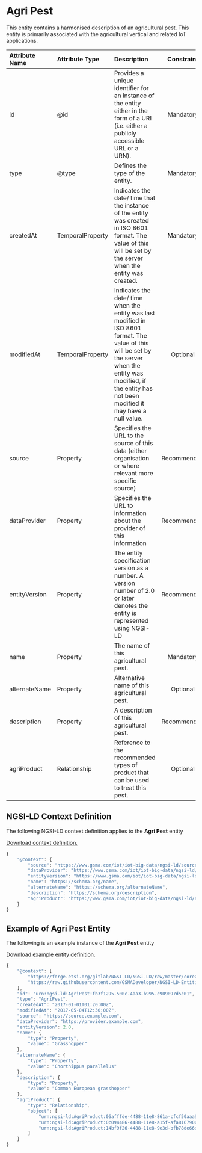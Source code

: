 # Agri Pest
This entity contains a harmonised description of an agricultural pest. This entity is primarily associated with the agricultural vertical and related IoT applications.

| Attribute Name | Attribute Type | Description | Constraint |
|:--- |:--- |:--- |:---:|
| id | @id | Provides a unique identifier for an instance of the entity either in the form of a URI (i.e. either a publicly accessible URL or a URN). | Mandatory |
| type | @type | Defines the type of the entity. | Mandatory |
| createdAt | TemporalProperty | Indicates the date/ time that the instance of the entity was created in ISO 8601 format. The value of this will be set by the server when the entity was created. | Mandatory |
| modifiedAt | TemporalProperty | Indicates the date/ time when the entity was last modified in ISO 8601 format. The value of this will be set by the server when the entity was modified, if the entity has not been modified it may have a null value. | Optional |
| source | Property | Specifies the URL to the source of this data (either organisation or where relevant more specific source) | Recommended |
| dataProvider | Property | Specifies the URL to information about the provider of this information | Recommended |
| entityVersion | Property | The entity specification version as a number. A version number of 2.0 or later denotes the entity is represented using NGSI-LD | Recommended |
| name | Property | The name of this agricultural pest. | Mandatory |
| alternateName | Property | Alternative name of this agricultural pest. | Optional |
| description | Property | A description of this agricultural pest. | Recommended |
| agriProduct | Relationship | Reference to the recommended types of product that can be used to treat this pest. | Optional |

## NGSI-LD Context Definition
The following NGSI-LD context definition applies to the **Agri Pest** entity

[Download context definition.](../examples/Agri-Pest-context.jsonld)

```JavaScript
{
    "@context": {
        "source": "https://www.gsma.com/iot/iot-big-data/ngsi-ld/source",
        "dataProvider": "https://www.gsma.com/iot/iot-big-data/ngsi-ld/dataprovider",
        "entityVersion": "https://www.gsma.com/iot/iot-big-data/ngsi-ld/entityversion",
        "name": "https://schema.org/name",
        "alternateName": "https://schema.org/alternateName",
        "description": "https://schema.org/description",
        "agriProduct": "https://www.gsma.com/iot/iot-big-data/ngsi-ld/agriproduct"
    }
}
```
## Example of Agri Pest Entity
The following is an example instance of the **Agri Pest** entity

[Download example entity definition.](../examples/Agri-Pest.jsonld)

```JavaScript
{
    "@context": [
        "https://forge.etsi.org/gitlab/NGSI-LD/NGSI-LD/raw/master/coreContext/ngsi-ld-core-context.json",
        "https://raw.githubusercontent.com/GSMADeveloper/NGSI-LD-Entities/master/examples/Agri-Pest-context.jsonld"
    ],
    "id": "urn:ngsi-ld:AgriPest:fb3f1295-500c-4aa3-b995-c909097d5c01",
    "type": "AgriPest",
    "createdAt": "2017-01-01T01:20:00Z",
    "modifiedAt": "2017-05-04T12:30:00Z",
    "source": "https://source.example.com",
    "dataProvider": "https://provider.example.com",
    "entityVersion": 2.0,
    "name": {
        "type": "Property",
        "value": "Grasshopper"
    },
    "alternateName": {
        "type": "Property",
        "value": "Chorthippus parallelus"
    },
    "description": {
        "type": "Property",
        "value": "Common European grasshopper"
    },
    "agriProduct": {
        "type": "Relationship",
        "object": [
            "urn:ngsi-ld:AgriProduct:06afffde-4488-11e8-861a-cfcf50aaa9cc",
            "urn:ngsi-ld:AgriProduct:0c094486-4488-11e8-a15f-afa816790c64",
            "urn:ngsi-ld:AgriProduct:14bf9f26-4488-11e8-9e3d-bfb78de66dd3"
        ]
    }
}
```
